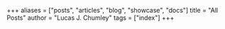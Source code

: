 +++
aliases = ["posts", "articles", "blog", "showcase", "docs"]
title = "All Posts"
author = "Lucas J. Chumley"
tags = ["index"]
+++
